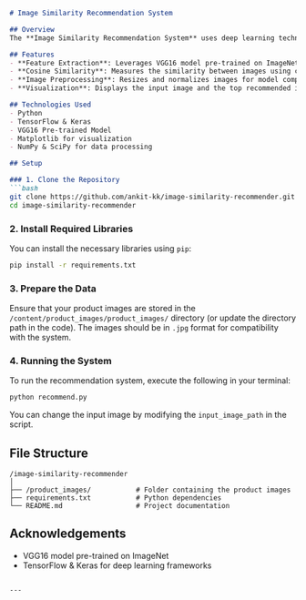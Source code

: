 ```markdown
# Image Similarity Recommendation System

## Overview
The **Image Similarity Recommendation System** uses deep learning techniques to recommend visually similar product images based on a query image. The system utilizes a pre-trained VGG16 model for feature extraction and cosine similarity to rank and suggest the most similar images from a dataset of product images.

## Features
- **Feature Extraction**: Leverages VGG16 model pre-trained on ImageNet to extract image features.
- **Cosine Similarity**: Measures the similarity between images using cosine distance between feature vectors.
- **Image Preprocessing**: Resizes and normalizes images for model compatibility.
- **Visualization**: Displays the input image and the top recommended images based on similarity.

## Technologies Used
- Python
- TensorFlow & Keras
- VGG16 Pre-trained Model
- Matplotlib for visualization
- NumPy & SciPy for data processing

## Setup

### 1. Clone the Repository
```bash
git clone https://github.com/ankit-kk/image-similarity-recommender.git
cd image-similarity-recommender
```

### 2. Install Required Libraries
You can install the necessary libraries using `pip`:
```bash
pip install -r requirements.txt
```

### 3. Prepare the Data
Ensure that your product images are stored in the `/content/product_images/product_images/` directory (or update the directory path in the code). The images should be in `.jpg` format for compatibility with the system.

### 4. Running the System
To run the recommendation system, execute the following in your terminal:
```bash
python recommend.py
```

You can change the input image by modifying the `input_image_path` in the script.

## File Structure
```
/image-similarity-recommender
│
├── /product_images/           # Folder containing the product images
├── requirements.txt           # Python dependencies
└── README.md                  # Project documentation
```

## Acknowledgements
- VGG16 model pre-trained on ImageNet
- TensorFlow & Keras for deep learning frameworks
```

---
